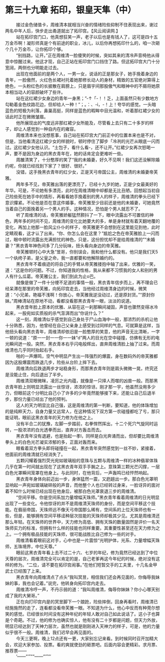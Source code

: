 <h1>第三十九章 拓印，银皇天隼（中）</h1>
<div id="content">&nbsp&nbsp&nbsp&nbsp&nbsp&nbsp&nbsp&nbsp
 接过金色储值卡，周维清本就相当兴奋的情绪险些抑制不住表现出来，谢过两名中年人后，快步走出甬道就出了拓印宫。【风云阅读网.】
 <br/>&nbsp&nbsp&nbsp&nbsp&nbsp&nbsp&nbsp&nbsp
 站在拓印宫门口，他真想狂笑一声，老子以后也是有钱人了，这可是四十五万金币啊！凝形师真是个有前途的职业，冰儿，以后你再想拓印什么的，咱一次砸个几十万金币，让你拓印个够。
 <br/>&nbsp&nbsp&nbsp&nbsp&nbsp&nbsp&nbsp&nbsp
 “别挡路，让开。”正在周维清一脸傻笑的时候，突如其来的清冷声音椅他从得意中惊醒过来。他这才现，自己正站在拓印宫门口挡住了路。但这拓印宫大门十分宽阔，两侧也分明能走过去。
 <br/>&nbsp&nbsp&nbsp&nbsp&nbsp&nbsp&nbsp&nbsp
 出现在他面前的是两个人，一男一女，说话的正是那女子，她手挽着身边的青年，一脸傲然，火红色长裙衬托着她那修长动人的身材，精致的五官绝对算得上绝色，一头粉红色的长披散在肩膀上，只是眉宇间那股傲气和眼神中的不屑将她原本相当动人的容颜破坏了些许。
 <br/>&nbsp&nbsp&nbsp&nbsp&nbsp&nbsp&nbsp&nbsp
 站在这红裙少女身边的青年一身黑；”-↑「-！！乏，上面虽然只有少数地方勾勒着金色纹路花边，但却给人一种！”；。：、-i，-！上！夸华的感觉。一头暗蓝色的短极为利落，鼻巢高挺，同样是蓝色的暇眸中目光温和，听着那红裙少女的话此时正在微微皱眉。
 <br/>&nbsp&nbsp&nbsp&nbsp&nbsp&nbsp&nbsp&nbsp
 他所展现出的气度远非那红裙少女所能及，尽管看上去只有二十多岁的样子，却让人感觉到一种自内在的雍容。
 <br/>&nbsp&nbsp&nbsp&nbsp&nbsp&nbsp&nbsp&nbsp
 周维清本来也没想惹事，自己站在拓印宫大门前正中的位置本来也是不对，但是，当他看清这红裙少女的样貌时，顿时停住了脚步「冷冽的光芒从眼底一闪而过。这红裙少女他认识。“土包子，看什么看-，还不让开。”红裙少女再次怒喝一声，要不是因为身边的黑衣青年在，她的话肯定会更难听一些。
 <br/>&nbsp&nbsp&nbsp&nbsp&nbsp&nbsp&nbsp&nbsp
 周雒清笑了，十分憨厚的笑了“我的未婚妻，好久不见啊！我们这还没解除婚约呢，你就已经找到下家了？很好、很好。”
 <br/>&nbsp&nbsp&nbsp&nbsp&nbsp&nbsp&nbsp&nbsp
 没错，这手挽黑衣青年的红少女，正是天弓帝国公主，周维清的未婚妻帝芙雅。
 <br/>&nbsp&nbsp&nbsp&nbsp&nbsp&nbsp&nbsp&nbsp
 两年多不见，帝芙雅出落的更漂亮了，已经十九岁的她，正是少女最美好的年华。可是，不论她有多漂亮，此时在周维清眼中却都是无比丑陋。回想起当初自己险些死在她手中的情形，再看看她手挽着别的男人的样子，周维清的拳头已经下意识攥紧。不论他是否在意这件婚事，帝芙雅至少目前还是他的未婚妻，可她竟然当着自己的面挽着另一个男人的手。这种情况，恐怕是个男人就忍不了。
 <br/>&nbsp&nbsp&nbsp&nbsp&nbsp&nbsp&nbsp&nbsp
 听了周维清的话，帝芙雅娇躯猛然颢抖了一下，眼中流露出不可置信的神色，两年多的时间不见，周维清的变化比她要大的多，单是身材就有着天翻地覆的变化，再加上他那一脸风尘仆仆的样子，帝芙雅更不会想到在这里能见到他，此时定睛观看，这才认了出来。“你、你怎么会在这里？”尴尬之色在帝芙雅脸上一闪而过，眼中顿时流露出充满担忧的神色，只是，这份担忧却不是给周维清的”“未婚妻？”黑衣青年神色间多了几分玩味，扭头看向身边的帝芙雅。
 <br/>&nbsp&nbsp&nbsp&nbsp&nbsp&nbsp&nbsp&nbsp
 帝芙雅顿时心中大急“昱哥，你别误会，我和他什么都没有。他只是我们天5一个纨绔子弟，是父皇之命，我一直都要和他解除婚约的。
 <br/>&nbsp&nbsp&nbsp&nbsp&nbsp&nbsp&nbsp&nbsp
 黑衣青年不着痕迹的将自己的手臂从帝芙雅搂抱中轴了出来，优雅的一笑，道：“这是你的问题。不过，你知道我的性格，我从来都不习惯我的女人和别的男人有什么瓜葛。帝芙雅公主，我们到此为止o巴。
 <br/>&nbsp&nbsp&nbsp&nbsp&nbsp&nbsp&nbsp&nbsp
 就像是做了一件十分缏不足道的事情一般，黑衣青年信步而上，再不理会已经呆滞在那里的帝芙雅，向拓印宫走去，当他经过周维清身边的时候，微笑道：“小兄弟，艳福不浅啊！你放心，帝芙雅我逆没动过，还是原封货。”“原封你妹。”周棒清站在原地不动，看都没看那黑衣青年一眼，淡淡的说道。
 <br/>&nbsp&nbsp&nbsp&nbsp&nbsp&nbsp&nbsp&nbsp
 黑衣昔年脸上原本的优雅、从容在这一刹那瞬间凝固，声音也骤然变得冰冷起来，一股宛如实质般的杀气澎湃而出“你说什么？”
 <br/>&nbsp&nbsp&nbsp&nbsp&nbsp&nbsp&nbsp&nbsp
 这一刻，周维清似乎感觉到自己身处于尸山血海中一般，那浓烈的杀机让他十分熟悉，因为，他曾经在自己父亲身上感受到过同样的气息。可就算是这样，当他扭头看向黑衣青年，周维清却依旧是一脸憨厚的笑意，他的声音无比清晰，一字一顿的说道：“原一一封一一你一一妹”d”两人的目光在空中碰撞，仿佛有无形的电光瞬间迸一般。突然，黑衣青本右乎闪电般辉出，直奔周维清脸上抽了过来。而周维清也几乎同时抬起右手。
 <br/>&nbsp&nbsp&nbsp&nbsp&nbsp&nbsp&nbsp&nbsp
 啪的一声爆鸣，空气中明显产生出一阵强烈的爆震，身在数码外的帝芙雅都因为这股爆震而跌退几步，险些从台阶上摔下去。
 <br/>&nbsp&nbsp&nbsp&nbsp&nbsp&nbsp&nbsp&nbsp
 周维清向后跌退两步才站稳身形，而那黑衣青年则是肩头微微一晃，终究还是没能止住，向后退出了半步。
 <br/>&nbsp&nbsp&nbsp&nbsp&nbsp&nbsp&nbsp&nbsp
 周维清双眼微眯，凌厉之光内蕴，就像是一只择人而噬的凶兽一般。而那黑衣青年脸上则明显流露出一丝惊讶，浓浓的惊讶。刚才那一宇，他虽然没用多少力，但眼前这个分明比自己小了许多的少年竟然能够接下来，还能让自己后退半步，那份力量已经出了他的预判。
 <br/>&nbsp&nbsp&nbsp&nbsp&nbsp&nbsp&nbsp&nbsp
 这人的天力明显比自己强，这是周维清的第一判断，要知道，他的体珠增加的是纯粹天力，自身力量又远常人，在这种情况下双方第一农碰撞都吃了亏，那只能证明，眼前这黑衣青年的天力修为在他之上。
 <br/>&nbsp&nbsp&nbsp&nbsp&nbsp&nbsp&nbsp&nbsp
 没有半合二的犹豫，左脚一步踏前，右拳悍然挥出，十二个死穴气旋同时运转，一股浓浓的白光透拳而出，直奔对方轰击而去。
 <br/>&nbsp&nbsp&nbsp&nbsp&nbsp&nbsp&nbsp&nbsp
 黑衣青年没有退避，也是抬起一孝l，同样是白光奔涌而出，但却要比周维清拳头上的白色光芒凝实浓郁的多，正面对轰而来。
 <br/>&nbsp&nbsp&nbsp&nbsp&nbsp&nbsp&nbsp&nbsp
 眼看着双方拳头即将碰撞在一起，黑衣青年突然感觉到一丝不妙，紧接着，他面前的周维清就已经消失了。
 <br/>&nbsp&nbsp&nbsp&nbsp&nbsp&nbsp&nbsp&nbsp
 五颗闪耀着强烈荧光宛如玻璃般的意珠与五颗与周维清一样的冰种翡翠体珠几乎在第一时间就出现在了这黑衣青年双手手腕之上。意珠第三颗光芒闪撑，一层白色光罩瞬间笼罩在他身上。与此同时，在他背后，一声轰鸣已经怦然响起。
 <br/>&nbsp&nbsp&nbsp&nbsp&nbsp&nbsp&nbsp&nbsp
 黑衣青年身体向前迈出一步，身体猛然一震，又趔趄出一步。那白色光罩明显响起一声宛如玻璃破碎般的声音，而他整个人也已经转过身来，一脸讶异的面对着不知什么时候已经出现在他身后，被那白色光罩衰退三步的周维清。
 <br/>&nbsp&nbsp&nbsp&nbsp&nbsp&nbsp&nbsp&nbsp
 “空间平移。你是空间系加力量增幅天珠师。”黑衣青年看着周维清的日光明显出现了一些变化。令他惊讶的并不是周维清天珠师的身份，而是空间平移这个技能。在翡丽帝国，天珠师远不像天弓帝国那么稀有，空间系的上位天珠师也有一些，但是，能够拥有空间平移迳种层次技能的天珠师却极其少见。尤其是周维清还那么年轻。在天珠师的世界中，天力修为高低、拥有天珠的数量固然是评价一名天珠师实力的标准，但拥有什么样的技能也同样重要。其重要性甚至还在天力修为之上。一个拥有极品技能的天珠师，很可能战胜比自己修为一些的对手。
 <br/>&nbsp&nbsp&nbsp&nbsp&nbsp&nbsp&nbsp&nbsp
 周维清看着眼前这对手，心中也是一片震惊“光明护体，光系、力量增幅天珠师，五珠境界，中位天尊。”
 <br/>&nbsp&nbsp&nbsp&nbsp&nbsp&nbsp&nbsp&nbsp
 眼前这黑衣青年看上去不过二十六、七岁的年纪，修为竟然已经达到了中位天尊的层次，周维清完全可以肯定的是，自己老爹再这今年纪的时候，绝对没有这样的修为。“二位，请不要在拓印宫闹事。”在他们短暂交手的工夫里，十几名金甲武士已经围了上来。
 <br/>&nbsp&nbsp&nbsp&nbsp&nbsp&nbsp&nbsp&nbsp
 黑衣青年向周维清点了点头“我叫冥昱，相信我们还会再见面的，你侮辱我妹妹的事，我也会记着。”说完，他转身向拓印宫内走去。
 <br/>&nbsp&nbsp&nbsp&nbsp&nbsp&nbsp&nbsp&nbsp
 周维清冷哼一声，不丹示弱的道：“我叫周维清，侮辱你妹妹？你小心哪天别成了我的大舅哥。”
 <br/>&nbsp&nbsp&nbsp&nbsp&nbsp&nbsp&nbsp&nbsp
 正在向打印宫内是的冥昱脚下一个踉跄，险些摔倒，回身再看时，周维清已经施施然的走了，连看都没看帝芙雅一眼。不知道为什么，他心中反而有种莞尔想笑的感觉。已经很长时间没有这种年纪的年轻人敢对自己如此说话了。这小子也算是个奇葩。不过，他的修为也确实惊人，他有没有二十岁都是问题，但天力外放，明显已经达到了天神力层次，虽然也就是刚刚进入天神力的样子，可是，他的力量似乎很不一般。周维清，我们迟早会再见面的。
 <br/>&nbsp&nbsp&nbsp&nbsp&nbsp&nbsp&nbsp&nbsp
 今天三更啊，晚上12点还有一更，大家别忘记来看。到时候同时召开加精大会，欢迎大家参加、投票。看的爽就使劲的砸票吧。后面内容会更精彩。求月票、推荐票——
 <br/>&nbsp&nbsp&nbsp&nbsp&nbsp&nbsp&nbsp&nbsp
 ‘——“‘”““——“‘”“‘
 <br/>&nbsp&nbsp&nbsp&nbsp&nbsp&nbsp&nbsp&nbsp
 <br/>&nbsp&nbsp&nbsp&nbsp&nbsp&nbsp&nbsp&nbsp
</div>
